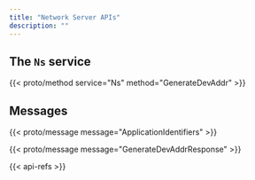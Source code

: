 ```yaml
---
title: "Network Server APIs"
description: ""
---
```


## The `Ns` service

{{< proto/method service="Ns" method="GenerateDevAddr" >}}

## Messages

{{< proto/message message="ApplicationIdentifiers" >}}

{{< proto/message message="GenerateDevAddrResponse" >}}

{{< api-refs >}}
